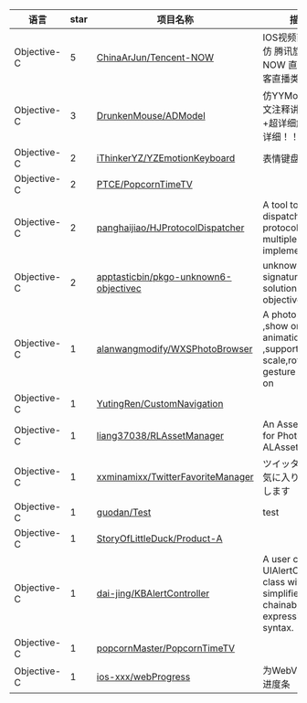 语言|star|项目名称|描述
---|---|---|---
Objective-C|5|[ChinaArJun/Tencent-NOW](https://github.com/ChinaArJun/Tencent-NOW)|IOS视频直播:高仿 腾讯旗下 NOW 直播 ->映客直播类型 
Objective-C|3|[DrunkenMouse/ADModel](https://github.com/DrunkenMouse/ADModel)|仿YYModel 全英文注释讲解翻译+超详细解析！超详细！！
Objective-C|2|[iThinkerYZ/YZEmotionKeyboard](https://github.com/iThinkerYZ/YZEmotionKeyboard)|表情键盘
Objective-C|2|[PTCE/PopcornTimeTV](https://github.com/PTCE/PopcornTimeTV)| 
Objective-C|2|[panghaijiao/HJProtocolDispatcher](https://github.com/panghaijiao/HJProtocolDispatcher)|A tool to dispatch protocol to multiple implemertors
Objective-C|2|[apptasticbin/pkgo-unknown6-objectivec](https://github.com/apptasticbin/pkgo-unknown6-objectivec)|unknown6 signature solution in objective-c
Objective-C|1|[alanwangmodify/WXSPhotoBrowser](https://github.com/alanwangmodify/WXSPhotoBrowser)|A photo browser ,show  or with animation ,support to scale,rotate,add gesture and so on
Objective-C|1|[YutingRen/CustomNavigation](https://github.com/YutingRen/CustomNavigation)| 
Objective-C|1|[liang37038/RLAssetManager](https://github.com/liang37038/RLAssetManager)|An Asset Tool for PhotoKit and ALAssetLibrary
Objective-C|1|[xxminamixx/TwitterFavoriteManager](https://github.com/xxminamixx/TwitterFavoriteManager)|ツイッターのお気に入りを整理します
Objective-C|1|[guodan/Test](https://github.com/guodan/Test)|test
Objective-C|1|[StoryOfLittleDuck/Product-A](https://github.com/StoryOfLittleDuck/Product-A)| 
Objective-C|1|[dai-jing/KBAlertController](https://github.com/dai-jing/KBAlertController)|A user custom UIAlertController class with a simplified, chainable and expressive syntax. 
Objective-C|1|[popcornMaster/PopcornTimeTV](https://github.com/popcornMaster/PopcornTimeTV)| 
Objective-C|1|[ios-xxx/webProgress](https://github.com/ios-xxx/webProgress)|为WebView添加进度条
